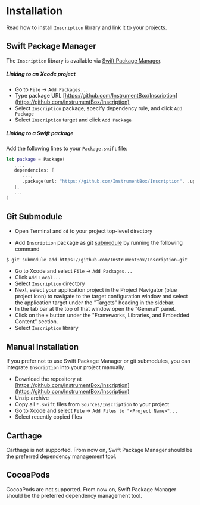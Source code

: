 # Installation

Read how to install ``Inscription`` library and link it to your projects.

## Swift Package Manager

The ``Inscription`` library is available via [Swift Package Manager](https://swift.org/package-manager/).

##### Linking to an Xcode project

- Go to `File` -> `Add Packages...` 
- Type package URL [https://github.com/InstrumentBox/Inscription](https://github.com/InstrumentBox/Inscription)
- Select `Inscription` package, specify dependency rule, and click `Add Package`
- Select `Inscription` target and click `Add Package`

##### Linking to a Swift package

Add the following lines to your `Package.swift` file:

```swift
let package = Package(
   ...,
   dependencies: [
      ...,
      .package(url: "https://github.com/InstrumentBox/Inscription", .upToNextMajor(from: "1.0.1")
   ],
   ...
)
```

## Git Submodule

- Open Terminal and `cd` to your project top-level directory

- Add ``Inscription`` package as git [submodule](https://git-scm.com/docs/git-submodule) by running 
the following command

```sh
$ git submodule add https://github.com/InstrumentBox/Inscription.git
```

- Go to Xcode and select `File` -> `Add Packages...`
- Click `Add Local...`
- Select `Inscription` directory
- Next, select your application project in the Project Navigator (blue project icon) to navigate 
  to the target configuration window and select the application target under the "Targets" heading 
  in the sidebar.
- In the tab bar at the top of that window open the "General" panel.
- Click on the `+` button under the "Frameworks, Libraries, and Embedded Content" section.
- Select ``Inscription`` library

## Manual Installation

If you prefer not to use Swift Package Manager or git submodules, you can  integrate  ``Inscription`` 
into your project manually.

- Download the repository at [https://github.com/InstrumentBox/Inscription](https://github.com/InstrumentBox/Inscription)
- Unzip archive
- Copy all `*.swift` files from `Sources/Inscription` to your project
- Go to Xcode and select `File` -> `Add Files to "<Project Name>"...`
- Select recently copied files

## Carthage

Carthage is not supported. From now on, Swift Package Manager should be the preferred dependency 
management tool.

## CocoaPods

CocoaPods are not supported. From now on, Swift Package Manager should be the preferred dependency 
management tool.
